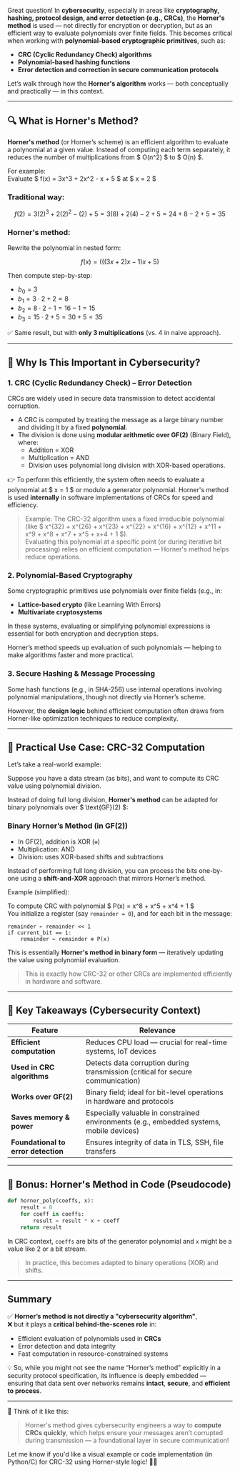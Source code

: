 Great question! In **cybersecurity**, especially in areas like **cryptography, hashing, protocol design, and error detection (e.g., CRCs)**, the **Horner's method** is used — not directly for encryption or decryption, but as an efficient way to evaluate polynomials over finite fields. This becomes critical when working with **polynomial-based cryptographic primitives**, such as:

- **CRC (Cyclic Redundancy Check) algorithms**
- **Polynomial-based hashing functions**
- **Error detection and correction in secure communication protocols**

Let’s walk through how the **Horner's algorithm** works — both conceptually and practically — in this context.

---

## 🔍 What is Horner's Method?

**Horner's method** (or Horner’s scheme) is an efficient algorithm to evaluate a polynomial at a given value. Instead of computing each term separately, it reduces the number of multiplications from $ O(n^2) $ to $ O(n) $.

For example:  
Evaluate $ f(x) = 3x^3 + 2x^2 - x + 5 $ at $ x = 2 $

### Traditional way:
$$
f(2) = 3(2)^3 + 2(2)^2 - (2) + 5 = 3(8) + 2(4) - 2 + 5 = 24 + 8 - 2 + 5 = 35
$$

### Horner's method:
Rewrite the polynomial in nested form:

$$
f(x) = (((3x + 2)x - 1)x + 5)
$$

Then compute step-by-step:
- $b_0 = 3$
- $b_1 = 3 \cdot 2 + 2 = 8$
- $b_2 = 8 \cdot 2 - 1 = 16 - 1 = 15$
- $b_3 = 15 \cdot 2 + 5 = 30 + 5 = 35$

✅ Same result, but with **only 3 multiplications** (vs. 4 in naive approach).

---

## 🚀 Why Is This Important in Cybersecurity?

### 1. **CRC (Cyclic Redundancy Check) – Error Detection**
CRCs are widely used in secure data transmission to detect accidental corruption.

- A CRC is computed by treating the message as a large binary number and dividing it by a fixed **polynomial**.
- The division is done using **modular arithmetic over GF(2)** (Binary Field), where:
  - Addition = XOR
  - Multiplication = AND
  - Division uses polynomial long division with XOR-based operations.

👉 To perform this efficiently, the system often needs to evaluate a polynomial at $ x = 1 $ or modulo a generator polynomial. Horner's method is used **internally** in software implementations of CRCs for speed and efficiency.

> Example: The CRC-32 algorithm uses a fixed irreducible polynomial (like $ x^{32} + x^{26} + x^{23} + x^{22} + x^{16} + x^{12} + x^11 + x^9 + x^8 + x^7 + x^5 + x+4 + 1 $).  
> Evaluating this polynomial at a specific point (or during iterative bit processing) relies on efficient computation — Horner's method helps reduce operations.

### 2. **Polynomial-Based Cryptography**
Some cryptographic primitives use polynomials over finite fields (e.g., in:
- **Lattice-based crypto** (like Learning With Errors)
- **Multivariate cryptosystems**

In these systems, evaluating or simplifying polynomial expressions is essential for both encryption and decryption steps.

Horner’s method speeds up evaluation of such polynomials — helping to make algorithms faster and more practical.

### 3. **Secure Hashing & Message Processing**
Some hash functions (e.g., in SHA-256) use internal operations involving polynomial manipulations, though not directly via Horner’s scheme.

However, the **design logic** behind efficient computation often draws from Horner-like optimization techniques to reduce complexity.

---

## 🔐 Practical Use Case: CRC-32 Computation

Let’s take a real-world example:

Suppose you have a data stream (as bits), and want to compute its CRC value using polynomial division.

Instead of doing full long division, **Horner's method** can be adapted for binary polynomials over $ \text{GF}(2) $:

### Binary Horner’s Method (in GF(2))

- In GF(2), addition is XOR (`⊕`)
- Multiplication: AND
- Division: uses XOR-based shifts and subtractions

Instead of performing full long division, you can process the bits one-by-one using a **shift-and-XOR** approach that mirrors Horner’s method.

Example (simplified):

To compute CRC with polynomial $ P(x) = x^8 + x^5 + x^4 + 1 $  
You initialize a register (say `remainder = 0`), and for each bit in the message:

```
remainder ← remainder << 1
if current_bit == 1:
    remainder ← remainder ⊕ P(x)
```

This is essentially **Horner's method in binary form** — iteratively updating the value using polynomial evaluation.

> This is exactly how CRC-32 or other CRCs are implemented efficiently in hardware and software.

---

## 📌 Key Takeaways (Cybersecurity Context)

| Feature | Relevance |
|--------|----------|
| **Efficient computation** | Reduces CPU load — crucial for real-time systems, IoT devices |
| **Used in CRC algorithms** | Detects data corruption during transmission (critical for secure communication) |
| **Works over GF(2)** | Binary field; ideal for bit-level operations in hardware and protocols |
| **Saves memory & power** | Especially valuable in constrained environments (e.g., embedded systems, mobile devices) |
| **Foundational to error detection** | Ensures integrity of data in TLS, SSH, file transfers |

---

## 🧠 Bonus: Horner's Method in Code (Pseudocode)

```python
def horner_poly(coeffs, x):
    result = 0
    for coeff in coeffs:
        result = result * x + coeff
    return result
```

In CRC context, `coeffs` are bits of the generator polynomial and `x` might be a value like 2 or a bit stream.

> In practice, this becomes adapted to binary operations (XOR) and shifts.

---

## Summary

✅ **Horner’s method is not directly a "cybersecurity algorithm"**,  
❌ but it plays a **critical behind-the-scenes role** in:

- Efficient evaluation of polynomials used in **CRCs**
- Error detection and data integrity
- Fast computation in resource-constrained systems

💡 So, while you might not see the name “Horner’s method” explicitly in a security protocol specification, its influence is deeply embedded — ensuring that data sent over networks remains **intact**, **secure**, and **efficient to process**.

---

📌 Think of it like this:  
> Horner's method gives cybersecurity engineers a way to **compute CRCs quickly**, which helps ensure your messages aren’t corrupted during transmission — a foundational layer in secure communication!

Let me know if you'd like a visual example or code implementation (in Python/C) for CRC-32 using Horner-style logic! 🚀🔐